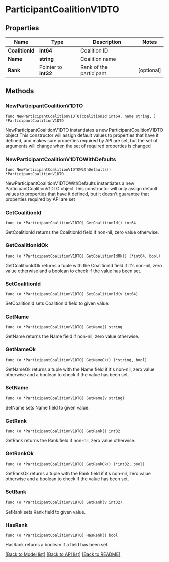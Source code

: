 # ParticipantCoalitionV1DTO

## Properties

Name | Type | Description | Notes
------------ | ------------- | ------------- | -------------
**CoalitionId** | **int64** | Coalition ID | 
**Name** | **string** | Coalition name | 
**Rank** | Pointer to **int32** | Rank of the participant | [optional] 

## Methods

### NewParticipantCoalitionV1DTO

`func NewParticipantCoalitionV1DTO(coalitionId int64, name string, ) *ParticipantCoalitionV1DTO`

NewParticipantCoalitionV1DTO instantiates a new ParticipantCoalitionV1DTO object
This constructor will assign default values to properties that have it defined,
and makes sure properties required by API are set, but the set of arguments
will change when the set of required properties is changed

### NewParticipantCoalitionV1DTOWithDefaults

`func NewParticipantCoalitionV1DTOWithDefaults() *ParticipantCoalitionV1DTO`

NewParticipantCoalitionV1DTOWithDefaults instantiates a new ParticipantCoalitionV1DTO object
This constructor will only assign default values to properties that have it defined,
but it doesn't guarantee that properties required by API are set

### GetCoalitionId

`func (o *ParticipantCoalitionV1DTO) GetCoalitionId() int64`

GetCoalitionId returns the CoalitionId field if non-nil, zero value otherwise.

### GetCoalitionIdOk

`func (o *ParticipantCoalitionV1DTO) GetCoalitionIdOk() (*int64, bool)`

GetCoalitionIdOk returns a tuple with the CoalitionId field if it's non-nil, zero value otherwise
and a boolean to check if the value has been set.

### SetCoalitionId

`func (o *ParticipantCoalitionV1DTO) SetCoalitionId(v int64)`

SetCoalitionId sets CoalitionId field to given value.


### GetName

`func (o *ParticipantCoalitionV1DTO) GetName() string`

GetName returns the Name field if non-nil, zero value otherwise.

### GetNameOk

`func (o *ParticipantCoalitionV1DTO) GetNameOk() (*string, bool)`

GetNameOk returns a tuple with the Name field if it's non-nil, zero value otherwise
and a boolean to check if the value has been set.

### SetName

`func (o *ParticipantCoalitionV1DTO) SetName(v string)`

SetName sets Name field to given value.


### GetRank

`func (o *ParticipantCoalitionV1DTO) GetRank() int32`

GetRank returns the Rank field if non-nil, zero value otherwise.

### GetRankOk

`func (o *ParticipantCoalitionV1DTO) GetRankOk() (*int32, bool)`

GetRankOk returns a tuple with the Rank field if it's non-nil, zero value otherwise
and a boolean to check if the value has been set.

### SetRank

`func (o *ParticipantCoalitionV1DTO) SetRank(v int32)`

SetRank sets Rank field to given value.

### HasRank

`func (o *ParticipantCoalitionV1DTO) HasRank() bool`

HasRank returns a boolean if a field has been set.


[[Back to Model list]](../README.md#documentation-for-models) [[Back to API list]](../README.md#documentation-for-api-endpoints) [[Back to README]](../README.md)


